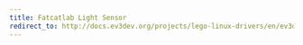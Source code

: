 ```yaml
---
title: Fatcatlab Light Sensor
redirect_to: http://docs.ev3dev.org/projects/lego-linux-drivers/en/ev3dev-jessie/sensor_data.html#fcl-light
---
```


